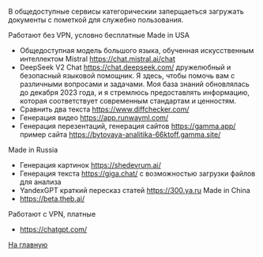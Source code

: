 В общедоступные сервисы категорическии заперщаеться загружать документы с пометкой для служебно пользования.

Работают без VPN, условно бесплатные
Made in USA
 - Общедоступная модель большого языка, обученная искусственным интеллектом Mistral  https://chat.mistral.ai/chat
 - DeepSeek V2 Chat https://chat.deepseek.com/ дружелюбный и безопасный языковой помощник. Я здесь, чтобы помочь вам с различными вопросами и задачами. Моя база знаний обновлялась до декабря 2023 года, и я стремлюсь предоставлять информацию, которая соответствует современным стандартам и ценностям.
 - Сравнить два текста https://www.diffchecker.com/
 - Генерация видео https://app.runwayml.com/
 - Генерация перезентаций, генерация сайтов https://gamma.app/
    пример сайта https://bytovaya-analitika-66ktoff.gamma.site/

Made in Russia
 - Генерация картинок https://shedevrum.ai/
 - Генерация текста https://giga.chat/ с возможностью загрузки файлов для анализа
 - YandexGPT краткий пересказ статей https://300.ya.ru
Made in China
 - https://beta.theb.ai/

Работают с VPN, платные
- https://chatgpt.com/


[На главную](README.md)

